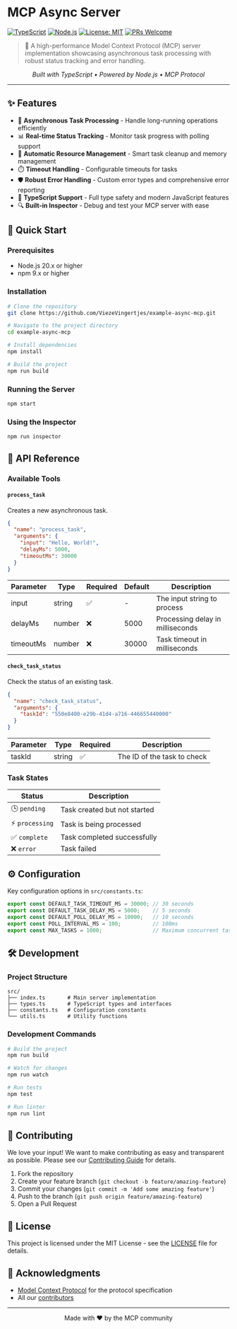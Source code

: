 # MCP Async Server

[![TypeScript](https://img.shields.io/badge/TypeScript-5.3-blue.svg)](https://www.typescriptlang.org/)
[![Node.js](https://img.shields.io/badge/Node.js-20.x-green.svg)](https://nodejs.org/)
[![License: MIT](https://img.shields.io/badge/License-MIT-yellow.svg)](https://opensource.org/licenses/MIT)
[![PRs Welcome](https://img.shields.io/badge/PRs-welcome-brightgreen.svg)](CONTRIBUTING.md)

> 🚀 A high-performance Model Context Protocol (MCP) server implementation showcasing asynchronous task processing with robust status tracking and error handling.

<p align="center">
  <em>Built with TypeScript • Powered by Node.js • MCP Protocol</em>
</p>

---

## ✨ Features

- 🔄 **Asynchronous Task Processing** - Handle long-running operations efficiently
- 📊 **Real-time Status Tracking** - Monitor task progress with polling support
- 🧹 **Automatic Resource Management** - Smart task cleanup and memory management
- ⏱️ **Timeout Handling** - Configurable timeouts for tasks
- 🛡️ **Robust Error Handling** - Custom error types and comprehensive error reporting
- 📝 **TypeScript Support** - Full type safety and modern JavaScript features
- 🔍 **Built-in Inspector** - Debug and test your MCP server with ease

## 🚀 Quick Start

### Prerequisites

- Node.js 20.x or higher
- npm 9.x or higher

### Installation

```bash
# Clone the repository
git clone https://github.com/ViezeVingertjes/example-async-mcp.git

# Navigate to the project directory
cd example-async-mcp

# Install dependencies
npm install

# Build the project
npm run build
```

### Running the Server

```bash
npm start
```

### Using the Inspector

```bash
npm run inspector
```

## 📖 API Reference

### Available Tools

#### `process_task`

Creates a new asynchronous task.

```json
{
  "name": "process_task",
  "arguments": {
    "input": "Hello, World!",
    "delayMs": 5000,
    "timeoutMs": 30000
  }
}
```

| Parameter | Type | Required | Default | Description |
|-----------|------|----------|---------|-------------|
| input | string | ✅ | - | The input string to process |
| delayMs | number | ❌ | 5000 | Processing delay in milliseconds |
| timeoutMs | number | ❌ | 30000 | Task timeout in milliseconds |

#### `check_task_status`

Check the status of an existing task.

```json
{
  "name": "check_task_status",
  "arguments": {
    "taskId": "550e8400-e29b-41d4-a716-446655440000"
  }
}
```

| Parameter | Type | Required | Description |
|-----------|------|----------|-------------|
| taskId | string | ✅ | The ID of the task to check |

### Task States

| Status | Description |
|--------|-------------|
| 🕒 `pending` | Task created but not started |
| ⚡ `processing` | Task is being processed |
| ✅ `complete` | Task completed successfully |
| ❌ `error` | Task failed |

## ⚙️ Configuration

Key configuration options in `src/constants.ts`:

```typescript
export const DEFAULT_TASK_TIMEOUT_MS = 30000; // 30 seconds
export const DEFAULT_TASK_DELAY_MS = 5000;    // 5 seconds
export const DEFAULT_POLL_DELAY_MS = 10000;   // 10 seconds
export const POLL_INTERVAL_MS = 100;          // 100ms
export const MAX_TASKS = 1000;                // Maximum concurrent tasks
```

## 🛠️ Development

### Project Structure

```
src/
├── index.ts       # Main server implementation
├── types.ts       # TypeScript types and interfaces
├── constants.ts   # Configuration constants
└── utils.ts       # Utility functions
```

### Development Commands

```bash
# Build the project
npm run build

# Watch for changes
npm run watch

# Run tests
npm test

# Run linter
npm run lint
```

## 🤝 Contributing

We love your input! We want to make contributing as easy and transparent as possible. Please see our [Contributing Guide](CONTRIBUTING.md) for details.

1. Fork the repository
2. Create your feature branch (`git checkout -b feature/amazing-feature`)
3. Commit your changes (`git commit -m 'Add some amazing feature'`)
4. Push to the branch (`git push origin feature/amazing-feature`)
5. Open a Pull Request

## 📝 License

This project is licensed under the MIT License - see the [LICENSE](LICENSE) file for details.

## 🙏 Acknowledgments

- [Model Context Protocol](https://github.com/modelcontextprotocol) for the protocol specification
- All our [contributors](https://github.com/ViezeVingertjes/example-async-mcp/graphs/contributors)

---

<p align="center">
  Made with ❤️ by the MCP community
</p> 